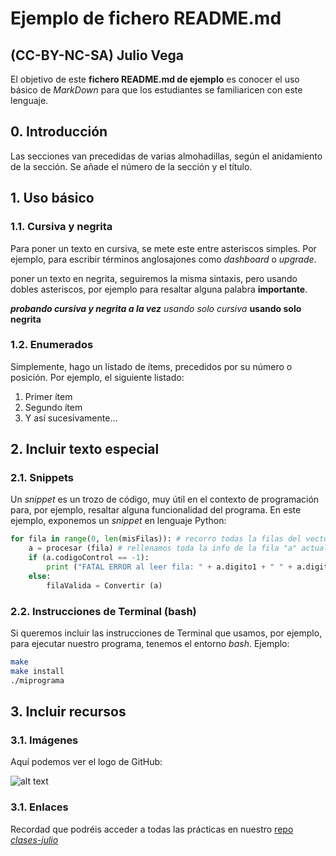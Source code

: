  # Ejemplo de fichero README.md
## (CC-BY-NC-SA) Julio Vega

El objetivo de este **fichero README.md de ejemplo** es conocer el uso básico de *MarkDown* para que los estudiantes se familiaricen con este lenguaje.

## 0. Introducción

Las secciones van precedidas de varias almohadillas, según el anidamiento de la sección. Se añade el número de la sección y el título.

## 1. Uso básico

### 1.1. Cursiva y negrita

Para poner un texto en cursiva, se mete este entre asteriscos simples. Por ejemplo, para escribir términos anglosajones como *dashboard* o *upgrade*.

 poner un texto en negrita, seguiremos la misma sintaxis, pero usando dobles asteriscos, por ejemplo para resaltar alguna palabra **importante**.

***probando cursiva y negrita a la vez*** 
*usando solo cursiva*
**usando solo negrita**

### 1.2. Enumerados

Simplemente, hago un listado de ítems, precedidos por su número o posición. Por ejemplo, el siguiente listado:

1. Primer ítem
2. Segundo ítem
3. Y así sucesivamente...

## 2. Incluir texto especial

### 2.1. Snippets

Un *snippet* es un trozo de código, muy útil en el contexto de programación para, por ejemplo, resaltar alguna funcionalidad del programa. En este ejemplo, exponemos un *snippet* en lenguaje Python:

```python
for fila in range(0, len(misFilas)): # recorro todas la filas del vector
    a = procesar (fila) # rellenamos toda la info de la fila "a" actual
    if (a.codigoControl == -1):
        print ("FATAL ERROR al leer fila: " + a.digito1 + " " + a.digito2 + ", " + a.tipo)
    else:
        filaValida = Convertir (a)
```

### 2.2. Instrucciones de Terminal (bash)

Si queremos incluir las instrucciones de Terminal que usamos, por ejemplo, para ejecutar nuestro programa, tenemos el entorno *bash*. Ejemplo:

```bash
make
make install
./miprograma
```

## 3. Incluir recursos

### 3.1. Imágenes

Aquí podemos ver el logo de GitHub:

![alt text](https://github.githubassets.com/images/modules/logos_page/GitHub-Logo.png "Logo de GitHub")

### 3.1. Enlaces

Recordad que podréis acceder a todas las prácticas en nuestro [repo *clases-julio*](https://github.com/clases-julio)
